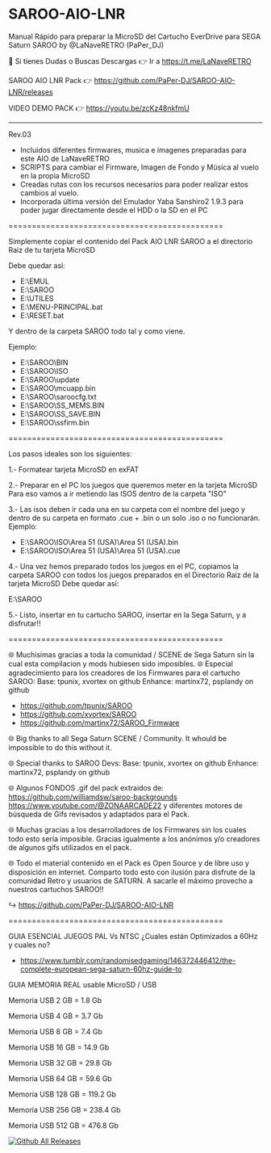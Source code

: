 # SAROO-AIO-LNR
Manual Rápido para preparar la MicroSD del Cartucho EverDrive para SEGA Saturn SAROO by @LaNaveRETRO (PaPer_DJ)

📲 Si tienes Dudas o Buscas Descargas 👉 Ir a https://t.me/LaNaveRETRO

SAROO AIO LNR Pack 👉 https://github.com/PaPer-DJ/SAROO-AIO-LNR/releases

VIDEO DEMO PACK 👉 https://youtu.be/zcKz48nkfmU

----------------------------------------------

Rev.03 
- Incluidos diferentes firmwares, musica e imagenes preparadas para este AIO de LaNaveRETRO
- SCRIPTS para cambiar el Firmware, Imagen de Fondo y Música al vuelo en la propia MicroSD
- Creadas rutas con los recursos necesarios para poder realizar estos cambios al vuelo.
- Incorporada última versión del Emulador Yaba Sanshiro2 1.9.3 
  para poder jugar directamente desde el HDD o la SD en el PC

==============================================

Simplemente copiar el contenido del Pack AIO LNR SAROO a el directorio Raiz de tu tarjeta MicroSD

Debe quedar así:

* E:\EMUL
* E:\SAROO
* E:\UTILES
* E:\MENU-PRINCIPAL.bat
* E:\RESET.bat

Y dentro de la carpeta SAROO todo tal y como viene.

Ejemplo:

- E:\SAROO\BIN
- E:\SAROO\ISO
- E:\SAROO\update
- E:\SAROO\mcuapp.bin
- E:\SAROO\saroocfg.txt
- E:\SAROO\SS_MEMS.BIN
- E:\SAROO\SS_SAVE.BIN
- E:\SAROO\ssfirm.bin

==============================================

Los pasos ideales son los siguientes:


1.- Formatear tarjeta MicroSD en exFAT

2.- Preparar en el PC los juegos que queremos meter en la tarjeta MicroSD
    Para eso vamos a ir metiendo las ISOS dentro de la carpeta "ISO"

3.- Las isos deben ir cada una en su carpeta con el nombre del juego y dentro de 
su carpeta en formato .cue + .bin o un solo .iso o no funcionarán.
Ejemplo:
- E:\SAROO\ISO\Area 51 (USA)\Area 51 (USA).bin
- E:\SAROO\ISO\Area 51 (USA)\Area 51 (USA).cue

4.- Una vez hemos preparado todos los juegos en el PC, copiamos la carpeta SAROO 
con todos los juegos preparados en el Directorio Raiz de la tarjeta MicroSD
Debe quedar así:

E:\SAROO

5.- Listo, insertar en tu cartucho SAROO, insertar en la Sega Saturn, y a disfrutar!!

==============================================

🌐 Muchisimas gracias a toda la comunidad / SCENE de Sega Saturn sin la cual esta compilacion y 
mods hubiesen sido imposibles.
🌐 Especial agradecimiento para los creadores de los Firmwares para el cartucho SAROO:
Base: tpunix, xvortex on github
Enhance: martinx72, psplandy on github

- https://github.com/tpunix/SAROO
- https://github.com/xvortex/SAROO
- https://github.com/martinx72/SAROO_Firmware

🌐 Big thanks to all Sega Saturn SCENE / Community. 
It whould be impossible to do this without it.

🌐 Special thanks to SAROO Devs:
Base: tpunix, xvortex on github
Enhance: martinx72, psplandy on github


🌐 Algunos FONDOS .gif del pack extraidos de:
https://github.com/williamdsw/saroo-backgrounds
https://www.youtube.com/@ZONAARCADE22
y diferentes motores de búsqueda de Gifs 
revisados y adaptados para el Pack.

🌐 Muchas gracias a los desarrolladores de los Firmwares sin los cuales todo esto sería imposible.
Gracias igualmente a los anónimos y/o creadores de algunos gifs utilizados en el pack.

🌐 Todo el material contenido en el Pack es Open Source y de libre uso y disposición en internet.
Comparto todo esto con ilusión para disfrute de la comunidad Retro y usuarios de SATURN.
A sacarle el máximo provecho a nuestros cartuchos SAROO!! 

↪ https://github.com/PaPer-DJ/SAROO-AIO-LNR


==============================================


GUIA ESENCIAL JUEGOS PAL Vs NTSC ¿Cuales están Optimizados a 60Hz y cuales no?

- https://www.tumblr.com/randomisedgaming/146372446412/the-complete-european-sega-saturn-60hz-guide-to


GUIA MEMORIA REAL usable MicroSD / USB

Memoria USB 2 GB = 1.8 Gb

Memoria USB 4 GB = 3.7 Gb

Memoria USB 8 GB = 7.4 Gb

Memoria USB 16 GB = 14.9 Gb

Memoria USB 32 GB = 29.8 Gb

Memoria USB 64 GB = 59.6 Gb

Memoria USB 128 GB = 119.2 Gb

Memoria USB 256 GB = 238.4 Gb

Memoria USB 512 GB = 476.8 Gb

[![Github All Releases](https://img.shields.io/github/downloads/PaPer-DJ/SAROO-AIO-LNR/total.svg)]()
